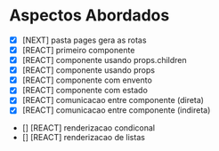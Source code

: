 # Aspectos Abordados

- [x] [NEXT] pasta pages gera as rotas
- [x] [REACT] primeiro componente
- [x] [REACT] componente usando props.children
- [x] [REACT] componente usando props
- [x] [REACT] componente com envento
- [x] [REACT] componente com estado
- [x] [REACT] comunicacao entre componente (direta)
- [x] [REACT] comunicacao entre componente (indireta)
- [] [REACT] renderizacao condiconal
- [] [REACT] renderizacao de listas